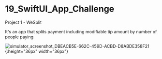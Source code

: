 # 19_SwiftUI_App_Challenge

Project 1 - WeSplit

It's an app that splits payment including modifiable tip amount by number of people paying

![simulator_screenshot_DBEACB5E-662C-459D-ACBD-D8ABDE358F21](https://user-images.githubusercontent.com/96804163/153926409-50e6088a-e561-4e48-8ad7-75d46c3828e2.png){:height="36px" width="36px"}
